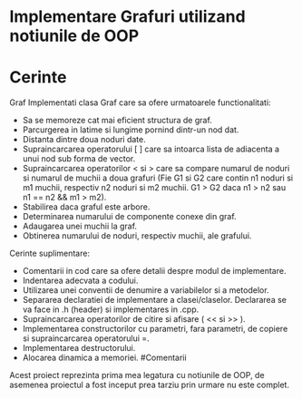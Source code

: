 # Implementare Grafuri utilizand notiunile de OOP

# Cerinte

Graf
Implementati clasa Graf care sa ofere urmatoarele functionalitati:
- Sa se memoreze cat mai eficient structura de graf.
- Parcurgerea in latime si lungime pornind dintr-un nod dat.
- Distanta dintre doua noduri date.
- Supraincarcarea operatorului [ ] care sa intoarca lista de adiacenta a unui nod sub forma de vector.
- Supraincarcarea operatorilor < si > care sa compare numarul de noduri si numarul de muchii a doua grafuri (Fie G1 si G2 care contin n1 noduri si m1 muchii, respectiv n2 noduri si m2 muchii. G1 > G2 daca n1 > n2 sau n1 == n2 && m1 > m2).
- Stabilirea daca graful este arbore.
- Determinarea numarului de componente conexe din graf.
- Adaugarea unei muchii la graf.
- Obtinerea numarului de noduri, respectiv muchii, ale grafului.

Cerinte suplimentare:
- Comentarii in cod care sa ofere detalii despre modul de implementare.
- Indentarea adecvata a codului.
- Utilizarea unei conventii de denumire a variabilelor si a metodelor.
- Separarea declaratiei de implementare a clasei/claselor.  Declararea se va face in .h (header) si implementares in .cpp.
- Supraincarcarea operatorilor de citire si afisare ( << si >> ).
- Implementarea constructorilor cu parametri, fara parametri, de copiere si supraincarcarea operatorului =.
- Implementarea destructorului.
- Alocarea dinamica a memoriei.
#Comentarii

Acest proiect reprezinta prima mea legatura cu notiunile de OOP, de asemenea proiectul a fost inceput prea tarziu prin urmare nu este complet.

